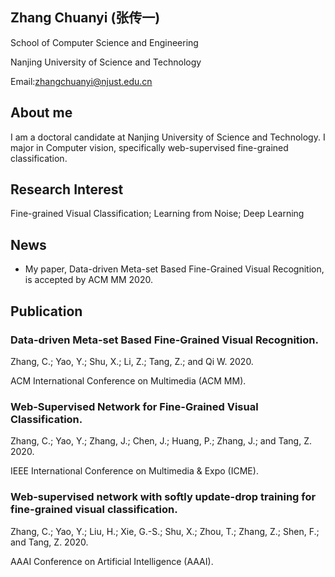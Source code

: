 ## Zhang Chuanyi (张传一)

School of Computer Science and Engineering

Nanjing University of Science and Technology

Email:zhangchuanyi@njust.edu.cn

## About me

I am a doctoral candidate at Nanjing University of Science and Technology. I major in Computer vision, specifically web-supervised fine-grained classification.

## Research Interest

Fine-grained Visual Classification;	Learning from Noise; Deep Learning


## News

- My paper, Data-driven Meta-set Based Fine-Grained Visual Recognition, is accepted by ACM MM 2020.

## Publication

### Data-driven Meta-set Based Fine-Grained Visual Recognition.

  Zhang, C.; Yao, Y.; Shu, X.; Li, Z.; Tang, Z.; and Qi W. 2020. 

  ACM International Conference on Multimedia (ACM MM).
  
### Web-Supervised Network for Fine-Grained Visual Classification.

  Zhang, C.; Yao, Y.; Zhang, J.; Chen, J.; Huang, P.; Zhang, J.; and Tang, Z. 2020.
  
  IEEE International Conference on Multimedia & Expo (ICME).

### Web-supervised network with softly update-drop training for fine-grained visual classification.

  Zhang, C.; Yao, Y.; Liu, H.; Xie, G.-S.; Shu, X.; Zhou, T.; Zhang, Z.; Shen, F.; and Tang, Z. 2020. 
  
  AAAI Conference on Artificial Intelligence (AAAI).


